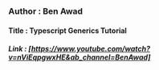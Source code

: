 ### Author : Ben Awad

#### Title : Typescript Generics Tutorial

##### Link : [https://www.youtube.com/watch?v=nViEqpgwxHE&ab_channel=BenAwad]
